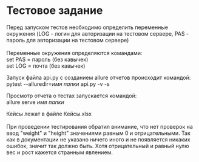 # Тестовое задание

Перед запуском тестов необходимо определить переменные окружения (LOG - логин для авторизации на тестовом сервере, PAS - пароль для авторизации на тестовом сервере) <br><br>
Переменные окружения определяются командами: <br>
set PAS = пароль (без кавычек) <br>
set LOG = почта (без кавычек)


Запуск файла api.py с созданием allure отчетов происходит командой: <br>
pytest --alluredir=*имя папки* api.py -v -s

Просмотр отчета о тестах запускается командой: <br>
allure serve *имя папки*


Кейсы лежат в файле Кейсы.xlsx <br><br>
При проведении тестирования обратил внимание, что нет проверок на ввод "weight" и "height" значениями равным 0 и отрицательными. Так как в документации не указано ничего иного и не появляется никаких ошибок, значит так должно быть. Хотя отрицательный и равный нулю вес и рост кажется странным явлением.

